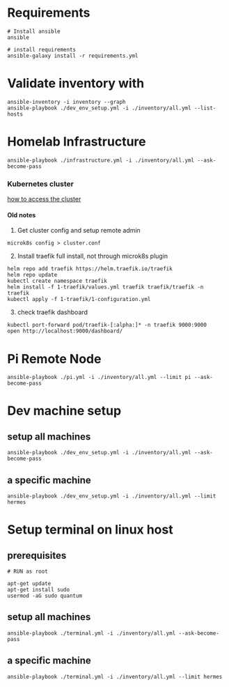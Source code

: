 # Requirements

    # Install ansible
    ansible

    # install requirements
    ansible-galaxy install -r requirements.yml

# Validate inventory with

    ansible-inventory -i inventory --graph
    ansible-playbook ./dev_env_setup.yml -i ./inventory/all.yml --list-hosts

# Homelab Infrastructure

    ansible-playbook ./infrastructure.yml -i ./inventory/all.yml --ask-become-pass

### Kubernetes cluster
[how to access the cluster](https://kubernetes.io/docs/tasks/access-application-cluster/access-cluster/)

#### Old notes

1.  Get cluster config and setup remote admin
```
microk8s config > cluster.conf
```
2.  Install traefik
full install, not through microk8s plugin
```
helm repo add traefik https://helm.traefik.io/traefik
helm repo update
kubectl create namespace traefik
helm install -f 1-traefik/values.yml traefik traefik/traefik -n traefik
kubectl apply -f 1-traefik/1-configuration.yml
```
3. check traefik dashboard
```
kubectl port-forward pod/traefik-[:alpha:]* -n traefik 9000:9000
open http://localhost:9000/dashboard/
```

# Pi Remote Node
    ansible-playbook ./pi.yml -i ./inventory/all.yml --limit pi --ask-become-pass

# Dev machine setup

## setup all machines

    ansible-playbook ./dev_env_setup.yml -i ./inventory/all.yml --ask-become-pass

## a specific machine

    ansible-playbook ./dev_env_setup.yml -i ./inventory/all.yml --limit hermes

# Setup terminal on linux host

## prerequisites

    # RUN as root

    apt-get update
    apt-get install sudo
    usermod -aG sudo quantum

## setup all machines

    ansible-playbook ./terminal.yml -i ./inventory/all.yml --ask-become-pass

## a specific machine

    ansible-playbook ./terminal.yml -i ./inventory/all.yml --limit hermes
